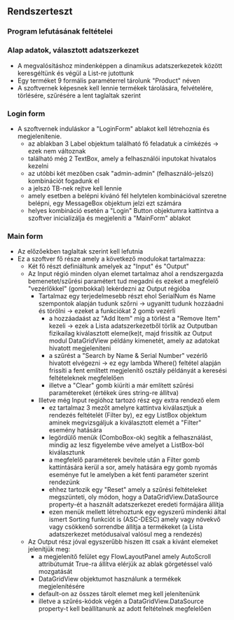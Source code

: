 ## Rendszerteszt

### Program lefutásának feltételei


### Alap adatok, választott adatszerkezet
- A megvalósításhoz mindenképpen a dinamikus adatszerkezetek között keresgéltünk és  végül a List-re jutottunk
- Egy terméket 9 formális paraméterrel tárolunk "Product" néven
- A szoftvernek képesnek kell lennie termékek tárolására, felvételére, törlésére, szűrésére a lent taglaltak szerint

### Login form
- A szoftvernek induláskor a "LoginForm" ablakot kell létrehoznia és megjelenítenie.
	- az ablakban 3 Label objektum található fő feladatuk a címkézés -> ezek nem változnak
	- található még 2 TextBox, amely a felhasználói inputokat hivatalos kezelni
	- az utóbbi két mezőben csak "admin-admin" (felhasználó-jelszó) kombinációt fogadunk el
	- a jelszó TB-nek rejtve kell lennie
	- amely esetben a belépni kívánó fél helytelen kombinációval szeretne belépni, egy MessageBox objektum jelzi ezt számára
	- helyes kombináció esetén a "Login" Button objektumra kattintva a szoftver inicializálja és megjeleníti a "MainForm" ablakot
	
### Main form
- Az előzőekben taglaltak szerint kell lefutnia
- Ez a szoftver fő része amely a következő modulokat tartalmazza:
	- Két fő részt definiáltunk amelyek az "Input" és "Output"
	- Az Input régió minden olyan elemet tartalmaz ahol a rendszergazda bemenetet/szűrési paramétert tud megadni és ezeket a megfelelő "vezérlőkkel" (gombokkal) lekérdezni az Output régióba
		- Tartalmaz egy terjedelmesebb részt ehol SerialNum és Name szempontok alapján tudunk szőrni -> ugyanitt tudunk hozzáadni és törölni -> ezeket a funkciókat 2 gomb vezérli
			- a hozzáadaást az "Add Item" míg a törlést a "Remove Item" kezeli -> ezek a Lista adatszerkezetből törlik az Outputban fizikailag kiválasztott eleme(ke)t, majd frissítik az Output modul DataGridView példány kimenetét, amely az adatokat hivatott megjeleníteni
			- a szűrést a "Search by Name & Serial Number" vezérlő hivatott elvégezni -> ez egy lambda Where() feltétel alapján frissíti a fent említett megjelenítő osztály példányát a keresési feltételeknek megfelelően
			- illetve a "Clear" gomb kiüríti a már említett szűrési paramétereket (értékek üres string-re állítva)
		- Illetve még Input regióhoz tartozó rész egy extra rendező elem
			- ez tartalmaz 3 mezőt amelyre kattintva kiválasztjuk a rendezés feltételét (Filter by), ez egy ListBox objektum aminek megvizsgáljuk a kiválasztott elemét a "Filter" esemény hatására
			- legördülő menük (ComboBox-ok) segítik a felhasználást, mindig az lesz figyelembe véve amelyet a ListBox-ból kiválasztunk
			- a megfelelő paraméterek bevitele után a Filter gomb kattintására kerül a sor, amely hatására egy gomb nyomás eseménye fut le amelyben a két fenti paraméter szerint rendezünk
			- ehhez tartozik egy "Reset" amely a szűrési feltételeket megszünteti, oly módon, hogy a DataGridView.DataSource property-ét a használt adatszerkezet eredeti formájára állítja
			- ezen menük mellett létrehoztunk egy egyszerű mindenki által ismert Sorting funkciót is (ASC-DESC) amely vagy növekvő vagy csökkenő sorrendbe állítja a termékeket (a Lista adatszerkezet metódusaival valósul meg a rendezés)
	- Az Output rész jóval egyszerűbb hiszen itt csak a kívánt elemeket jelenítjük meg:
		- a megjelenítő felület egy FlowLayoutPanel amely AutoScroll attribútumát True-ra állítva elérjük az ablak görgetéssel való mozgatását
		- DataGridView objektumot használunk a termékek megjelenítésére
		- default-on az összes tárolt elemet meg kell jelenítenünk
		- illetve a szűrés-kódok végén a DataGridView.DataSource property-t kell beállítanunk az adott feltételnek megfelelően
		
		
				

		
		